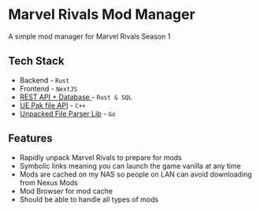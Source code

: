 # Marvel Rivals Mod Manager

A simple mod manager for Marvel Rivals Season 1

## Tech Stack

- Backend - `Rust`
- Frontend - `NextJS`
- [REST API + Database ](https://github.com/Tacotakedown/mod-manager-db) - `Rust & SQL`
- [UE Pak file API](https://github.com/Tacotakedown/UeUnpack) - `C++`
- [Unpacked File Parser Lib](https://github.com/Tacotakedown/rivals-mod-parser) - `Go`

## Features

- Rapidly unpack Marvel Rivals to prepare for mods
- Symbolic links meaning you can launch the game vanilla at any time
- Mods are cached on my NAS so people on LAN can avoid downloading from Nexus Mods
- Mod Browser for mod cache
- Should be able to handle all types of mods
